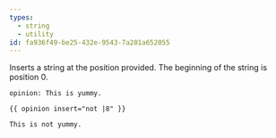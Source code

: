 ```yaml
---
types:
  - string
  - utility
id: fa936f49-be25-432e-9543-7a201a652055
---
```

Inserts a string at the position provided. The beginning of the string is position 0.

```.language-yaml
opinion: This is yummy.
```

```
{{ opinion insert="not |8" }}
```

```.language-output
This is not yummy.
```